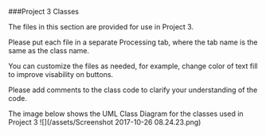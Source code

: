 ###Project 3 Classes

The files in this section are provided for use in Project 3.

Please put each file in a separate Processing tab, where the tab name is the same as the class name.

You can customize the files as needed, for example, change color of text fill to improve visability on buttons.

Please add comments to the class code to clarify your understanding of the code.

The image below shows the UML Class Diagram for the classes used in Project 3
![](/assets/Screenshot 2017-10-26 08.24.23.png)